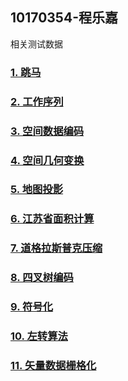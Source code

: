 ## 10170354-程乐嘉

相关测试数据

### [1. 跳马](https://terasassin.github.io/tasks/ex1/jumpma.html)
### [2. 工作序列](https://terasassin.github.io/tasks/ex1/工作序列.html)
### [3. 空间数据编码](https://terasassin.github.io/tasks/ex2/空间数据编码_名字.html)
### [4. 空间几何变换](https://terasassin.github.io/tasks/ex3/空间变换_名字.html)
### [5. 地图投影](https://terasassin.github.io/tasks/ex4/projection.html)
### [6. 江苏省面积计算](https://terasassin.github.io/tasks/ex5/areaCal.html)
### [7. 道格拉斯普克压缩](https://terasassin.github.io/tasks/ex6/道格拉斯.html)
### [8. 四叉树编码](https://terasassin.github.io/tasks/ex7/QuadTree.html)
### [9. 符号化](https://terasassin.github.io/tasks/ex8/symbol.html)
### [10. 左转算法](https://terasassin.github.io/tasks/ex9/leftTurn.html)
### [11. 矢量数据栅格化](https://terasassin.github.io/tasks/ex10/raster.html)
